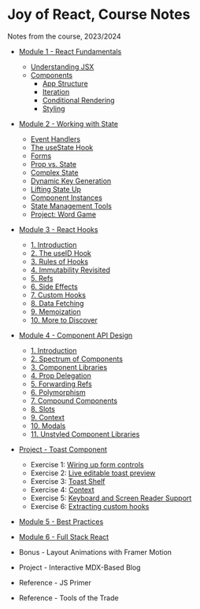 # Joy of React, Course Notes

Notes from the course, 2023/2024

- [Module 1 - React Fundamentals](course-notes-module-1.md)
  - [Understanding JSX](course-notes-module-1a.md)
  - [Components](course-notes-module-1b-0.md)
    - [App Structure](course-notes-module-1b-1.md)
    - [Iteration](course-notes-module-1b-2.md)
    - [Conditional Rendering](course-notes-module-1b-3.md)
    - [Styling](course-notes-module-1b-4.md)

- [Module 2 - Working with State](course-notes-module-2.md)
  - [Event Handlers](course-notes-module-2a.md)
  - [The useState Hook](course-notes-module-2b.md)
  - [Forms](course-notes-module-2c.md)
  - [Prop vs. State](course-notes-module-2d.md)
  - [Complex State](course-notes-module-2e.md)
  - [Dynamic Key Generation](course-notes-module-2f.md)
  - [Lifting State Up](course-notes-module-2g.md)
  - [Component Instances](course-notes-module-2h.md)
  - [State Management Tools](course-notes-module-2i.md)
  - [Project: Word Game](course-notes-module-2j.md)

- [Module 3 - React Hooks](course-notes-module-3.md)
  - [1. Introduction](./module-3-hooks/01-intro.md)
  - [2. The useID Hook](./module-3-hooks/02-notes-useID.md)
  - [3. Rules of Hooks](./module-3-hooks/03-notes-rules-hooks.md)
  - [4. Immutability Revisited](./module-3-hooks/04-notes-immutability.md)
  - [5. Refs](./module-3-hooks/05-notes-refs.md)
  - [6. Side Effects](./module-3-hooks/06-notes-side-effects.md)
  - [7. Custom Hooks](./module-3-hooks/07-notes-custom-hooks.md)
  - [8. Data Fetching](./module-3-hooks/08-notes-data-fetching.md)
  - [9. Memoization](./module-3-hooks/09-notes-memoization.md)
  - [10. More to Discover](./module-3-hooks/10-notes-more.md)

- [Module 4 - Component API Design](course-notes-module-4.md)
  - [1. Introduction](./module-4-component-api/01-notes-intro.md)
  - [2. Spectrum of Components](./module-4-component-api/02-notes-spectrum.md)
  - [3. Component Libraries](./module-4-component-api/03-notes-libraries.md)
  - [4. Prop Delegation](./module-4-component-api/04-notes-prop-delegation.md)
  - [5. Forwarding Refs](./module-4-component-api/05-notes-forward-refs.md)
  - [6. Polymorphism](./module-4-component-api/06-notes-polymorphism.md)
  - [7. Compound Components](./module-4-component-api/07-notes-compound-components.md)
  - [8. Slots](./module-4-component-api/08-notes-slots.md)
  - [9. Context](./module-4-component-api/09-notes-context.md)
  - [10. Modals](./module-4-component-api/10-notes-modals.md)
  - [11. Unstyled Component Libraries](./module-4-component-api/11-notes-unstyled-libraries.md)

- [Project - Toast Component](course-notes-module-4-project-toast-component.md)
  - Exercise 1: [Wiring up form controls](./module-4-project-toast/exercise-1-wiring-up.md)
  - Exercise 2: [Live editable toast preview](./module-4-project-toast/exercise-2-toast-preview.md)
  - Exercise 3: [Toast Shelf](./module-4-project-toast/exercise-3-toast-shelf.md)
  - Exercise 4: [Context](./module-4-project-toast/exercise-4-context.md)
  - Exercise 5: [Keyboard and Screen Reader Support](./module-4-project-toast/exercise-5-keyboard-screen-reader.md)
  - Exercise 6: [Extracting custom hooks](./module-4-project-toast/exercise-6-custom-hooks.md)

- [Module 5 - Best Practices](course-notes-module-5.md)

- [Module 6 - Full Stack React](course-notes-module-6.md)

- Bonus - Layout Animations with Framer Motion
- Project - Interactive MDX-Based Blog
- Reference - JS Primer
- Reference - Tools of the Trade
